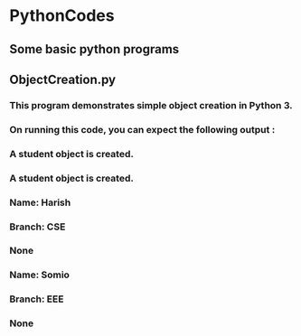 # PythonCodes

## Some basic python programs

## ObjectCreation.py
###   This program demonstrates simple object creation in Python 3.
###   On running this code, you can expect the following output :

###   A student object is created.
###   A student object is created.
###   Name: Harish
###   Branch: CSE
###   None
###   Name: Somio
###   Branch: EEE
###   None
